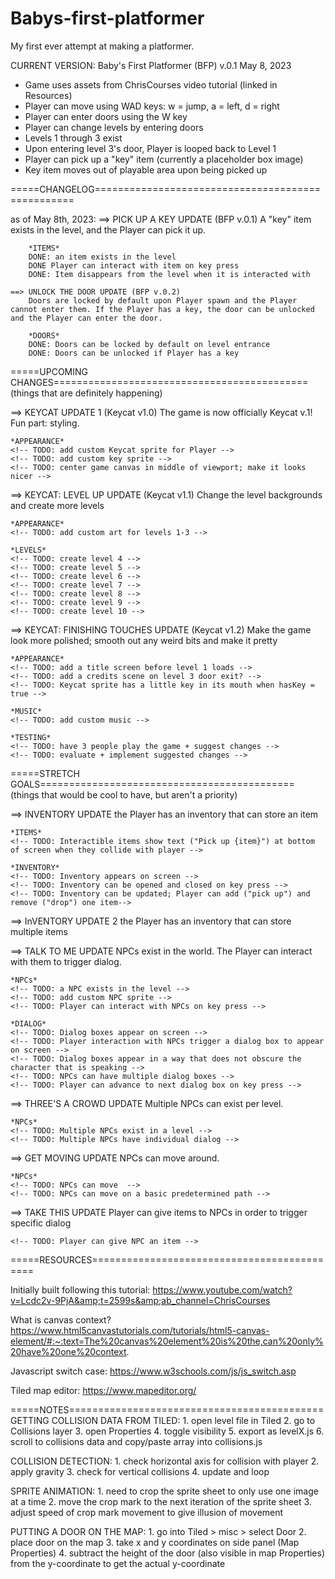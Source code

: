 # Babys-first-platformer
My first ever attempt at making a platformer. 


CURRENT VERSION: Baby's First Platformer (BFP) v.0.1 May 8, 2023
- Game uses assets from ChrisCourses video tutorial (linked in Resources)
- Player can move using WAD keys: w = jump, a = left, d = right
- Player can enter doors using the W key
- Player can change levels by entering doors
- Levels 1 through 3 exist
- Upon entering level 3's door, Player is looped back to Level 1
- Player can pick up a "key" item (currently a placeholder box image)
- Key item moves out of playable area upon being picked up


=====CHANGELOG==================================================

as of May 8th, 2023:
    ==> PICK UP A KEY UPDATE (BFP v.0.1)
        A "key" item exists in the level, and the Player can pick it up.

        *ITEMS* 
        DONE: an item exists in the level
        DONE Player can interact with item on key press
        DONE: Item disappears from the level when it is interacted with

    ==> UNLOCK THE DOOR UPDATE (BFP v.0.2)
        Doors are locked by default upon Player spawn and the Player cannot enter them. If the Player has a key, the door can be unlocked and the Player can enter the door.

        *DOORS*
        DONE: Doors can be locked by default on level entrance 
        DONE: Doors can be unlocked if Player has a key 

=====UPCOMING CHANGES============================================
                                (things that are definitely happening)


==> KEYCAT UPDATE 1 (Keycat v1.0)
    The game is now officially Keycat v.1! Fun part: styling.

    *APPEARANCE*
    <!-- TODO: add custom Keycat sprite for Player -->
    <!-- TODO: add custom key sprite -->
    <!-- TODO: center game canvas in middle of viewport; make it looks nicer -->
    
    
==> KEYCAT: LEVEL UP UPDATE (Keycat v1.1)
    Change the level backgrounds and create more levels

    *APPEARANCE*
    <!-- TODO: add custom art for levels 1-3 -->

    *LEVELS*
    <!-- TODO: create level 4 -->
    <!-- TODO: create level 5 -->
    <!-- TODO: create level 6 -->
    <!-- TODO: create level 7 -->
    <!-- TODO: create level 8 -->
    <!-- TODO: create level 9 -->
    <!-- TODO: create level 10 -->


==> KEYCAT: FINISHING TOUCHES UPDATE (Keycat v1.2)
    Make the game look more polished; smooth out any weird bits and make it pretty

    *APPEARANCE*
    <!-- TODO: add a title screen before level 1 loads -->
    <!-- TODO: add a credits scene on level 3 door exit? -->
    <!-- TODO: Keycat sprite has a little key in its mouth when hasKey = true -->

    *MUSIC*
    <!-- TODO: add custom music -->

    *TESTING*
    <!-- TODO: have 3 people play the game + suggest changes -->
    <!-- TODO: evaluate + implement suggested changes -->



=====STRETCH GOALS============================================
                    (things that would be cool to have, but aren't a priority)

==> INVENTORY UPDATE
    the Player has an inventory that can store an item

    *ITEMS*
    <!-- TODO: Interactible items show text ("Pick up {item}") at bottom of screen when they collide with player -->

    *INVENTORY*
    <!-- TODO: Inventory appears on screen -->
    <!-- TODO: Inventory can be opened and closed on key press -->
    <!-- TODO: Inventory can be updated; Player can add ("pick up") and remove ("drop") one item-->


==> InVENTORY UPDATE 2
    the Player has an inventory that can store multiple items
    <!-- TODO: Inventory can be updated; Player can add ("pick up") and remove ("drop") multiple items-->


==> TALK TO ME UPDATE
    NPCs exist in the world. The Player can interact with them to trigger dialog.

    *NPCs*
    <!-- TODO: a NPC exists in the level -->
    <!-- TODO: add custom NPC sprite -->
    <!-- TODO: Player can interact with NPCs on key press -->

    *DIALOG*
    <!-- TODO: Dialog boxes appear on screen -->
    <!-- TODO: Player interaction with NPCs trigger a dialog box to appear on screen -->
    <!-- TODO: Dialog boxes appear in a way that does not obscure the character that is speaking -->
    <!-- TODO: NPCs can have multiple dialog boxes -->
    <!-- TODO: Player can advance to next dialog box on key press -->


==> THREE'S A CROWD UPDATE
    Multiple NPCs can exist per level.

    *NPCs*
    <!-- TODO: Multiple NPCs exist in a level -->
    <!-- TODO: Multiple NPCs have individual dialog -->


==> GET MOVING UPDATE
    NPCs can move around.

    *NPCs*
    <!-- TODO: NPCs can move  -->
    <!-- TODO: NPCs can move on a basic predetermined path -->


==> TAKE THIS UPDATE
    Player can give items to NPCs in order to trigger specific dialog

    <!-- TODO: Player can give NPC an item -->



=====RESOURCES============================================

Initially built following this tutorial: 
    https://www.youtube.com/watch?v=Lcdc2v-9PjA&amp;t=2599s&amp;ab_channel=ChrisCourses

What is canvas context?
    https://www.html5canvastutorials.com/tutorials/html5-canvas-element/#:~:text=The%20canvas%20element%20is%20the,can%20only%20have%20one%20context.

Javascript switch case:
    https://www.w3schools.com/js/js_switch.asp

Tiled map editor:
    https://www.mapeditor.org/


=====NOTES============================================
GETTING COLLISION DATA FROM TILED:
    1. open level file in Tiled
    2. go to Collisions layer
    3. open Properties
    4. toggle visibility
    5. export as levelX.js
    6. scroll to collisions data and copy/paste array into collisions.js

COLLISION DETECTION:
    1. check horizontal axis for collision with player
    2. apply gravity
    3. check for vertical collisions
    4. update and loop

SPRITE ANIMATION:
    1. need to crop the sprite sheet to only use one image at a time
    2. move the crop mark to the next iteration of the sprite sheet
    3. adjust speed of crop mark movement to give illusion of movement

PUTTING A DOOR ON THE MAP:
    1. go into Tiled > misc > select Door
    2. place door on the map
    3. take x and y coordinates on side panel (Map Properties)
    4. subtract the height of the door (also visible in map Properties) from the y-coordinate to get the actual y-coordinate